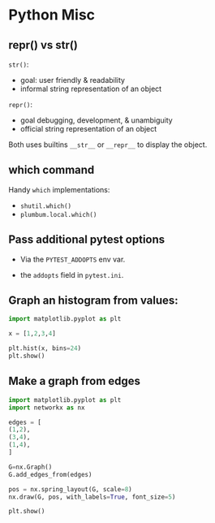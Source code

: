 # Python Misc

## repr() vs str()
`str()`:
- goal: user friendly & readability
- informal string representation of an object

`repr()`:
- goal debugging, development, & unambiguity
- official string representation of an object

Both uses builtins `__str__` or `__repr__` to display the object.

## which command
Handy `which` implementations:
- `shutil.which()`
- `plumbum.local.which()`

## Pass additional pytest options

- Via the `PYTEST_ADDOPTS` env var.

- the `addopts` field in `pytest.ini`.

## Graph an histogram from values:

```python
import matplotlib.pyplot as plt

x = [1,2,3,4]

plt.hist(x, bins=24)
plt.show()
```

## Make a graph from edges

```python
import matplotlib.pyplot as plt
import networkx as nx

edges = [
(1,2),
(3,4),
(1,4),
]

G=nx.Graph()
G.add_edges_from(edges)

pos = nx.spring_layout(G, scale=8)
nx.draw(G, pos, with_labels=True, font_size=5)

plt.show()
```
